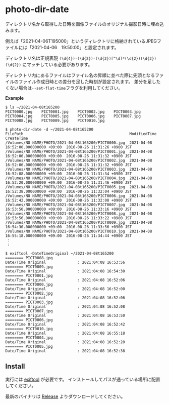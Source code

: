 # photo-dir-date

ディレクトリ名から取得した日時を画像ファイルのオリジナル撮影日時に埋め込みます。

例えば「2021-04-06T195000」というディレクトリに格納されているJPEGファイルには「2021-04-06　19:50:00」と設定されます。

ディレクトリ名は正規表現 `(\d{4})-(\d{2})-(\d{2})[^\d]*(\d{2})(\d{2})(\d{2})` にマッチしている必要があります。

ディレクトリ内にあるファイルはファイル名の昇順に並べた際に先頭となるファイルのファイル作成日時との差分を足した時刻が設定されます。
差分を足したくない場合は`--set-flat-time`フラグを利用してください。

**Example**

```
$ ls ~/2021-04-08t165200
PICT0000.jpg    PICT0001.jpg    PICT0002.jpg    PICT0003.jpg    PICT0004.jpg    PICT0005.jpg    PICT0006.jpg    PICT0007.jpg    PICT0008.jpg    PICT0009.jpg    PICT0010.jpg
```

```
$ photo-dir-date -d ~/2021-04-08t165200
FilePath                                               ModifiedTime                          CreateTime                     
/Volumes/NO NAME/PHOTO/2021-04-08t165200/PICT0000.jpg  2021-04-08 16:52:00.000000000 +09:00  2016-08-26 11:31:26 +0900 JST  
/Volumes/NO NAME/PHOTO/2021-04-08t165200/PICT0001.jpg  2021-04-08 16:52:06.000000000 +09:00  2016-08-26 11:31:32 +0900 JST  
/Volumes/NO NAME/PHOTO/2021-04-08t165200/PICT0002.jpg  2021-04-08 16:52:06.000000000 +09:00  2016-08-26 11:31:32 +0900 JST  
/Volumes/NO NAME/PHOTO/2021-04-08t165200/PICT0003.jpg  2021-04-08 16:52:08.000000000 +09:00  2016-08-26 11:31:34 +0900 JST  
/Volumes/NO NAME/PHOTO/2021-04-08t165200/PICT0004.jpg  2021-04-08 16:52:20.000000000 +09:00  2016-08-26 11:31:46 +0900 JST  
/Volumes/NO NAME/PHOTO/2021-04-08t165200/PICT0005.jpg  2021-04-08 16:52:38.000000000 +09:00  2016-08-26 11:32:04 +0900 JST  
/Volumes/NO NAME/PHOTO/2021-04-08t165200/PICT0006.jpg  2021-04-08 16:52:42.000000000 +09:00  2016-08-26 11:32:08 +0900 JST  
/Volumes/NO NAME/PHOTO/2021-04-08t165200/PICT0007.jpg  2021-04-08 16:53:50.000000000 +09:00  2016-08-26 11:33:16 +0900 JST  
/Volumes/NO NAME/PHOTO/2021-04-08t165200/PICT0008.jpg  2021-04-08 16:53:56.000000000 +09:00  2016-08-26 11:33:22 +0900 JST  
/Volumes/NO NAME/PHOTO/2021-04-08t165200/PICT0009.jpg  2021-04-08 16:54:30.000000000 +09:00  2016-08-26 11:33:56 +0900 JST  
/Volumes/NO NAME/PHOTO/2021-04-08t165200/PICT0010.jpg  2021-04-08 16:55:18.000000000 +09:00  2016-08-26 11:34:44 +0900 JST  
 :
 :
```

```
$ exiftool -DateTimeOriginal ~/2021-04-08t165200
======== PICT0008.jpg
Date/Time Original              : 2021:04:08 16:53:56
======== PICT0009.jpg
Date/Time Original              : 2021:04:08 16:54:30
======== PICT0001.jpg
Date/Time Original              : 2021:04:08 16:52:06
======== PICT0000.jpg
Date/Time Original              : 2021:04:08 16:52:00
======== PICT0002.jpg
Date/Time Original              : 2021:04:08 16:52:06
======== PICT0003.jpg
Date/Time Original              : 2021:04:08 16:52:08
======== PICT0007.jpg
Date/Time Original              : 2021:04:08 16:53:50
======== PICT0006.jpg
Date/Time Original              : 2021:04:08 16:52:42
======== PICT0010.jpg
Date/Time Original              : 2021:04:08 16:55:18
======== PICT0004.jpg
Date/Time Original              : 2021:04:08 16:52:20
======== PICT0005.jpg
Date/Time Original              : 2021:04:08 16:52:38
```

## Install

実行には [exiftool](https://exiftool.org/) が必要です。 インストールしてパスが通っている場所に配置してください。

最新のバイナリは [Release](https://github.com/kasai-y/photo-dir-date/releases) よりダウンロードしてください。